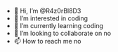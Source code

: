 - 👋 Hi, I’m @R4z0rBl8D3
- 👀 I’m interested in coding
- 🌱 I’m currently learning coding
- 💞️ I’m looking to collaborate on no
- 📫 How to reach me no

<!---
R4z0rBl8D3/R4z0rBl8D3 is a ✨ special ✨ repository because its `README.md` (this file) appears on your GitHub profile.
You can click the Preview link to take a look at your changes.
--->
